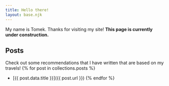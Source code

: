 ```yaml
---
title: Hello there!
layout: base.njk
---
```


My name is Tomek. Thanks for visiting my site! <b>This page is currently under construction.</b>

## Posts
Check out some recommendations that I have written that are based on my travels!
{% for post in collections.posts %}
- [{{ post.data.title }}]({{ post.url }})
{% endfor %}